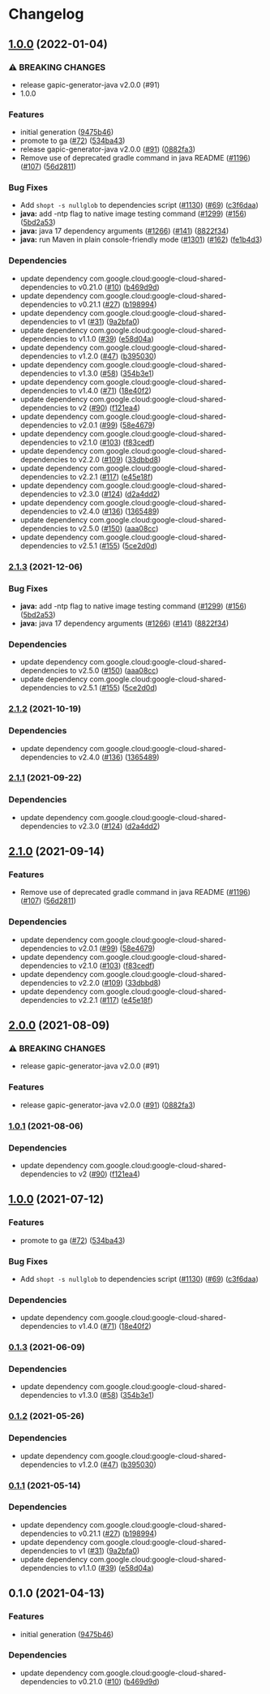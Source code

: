 # Changelog

## [1.0.0](https://github.com/googleapis/java-appengine-admin/compare/java-appengine-admin-v2.1.3...java-appengine-admin-v1.0.0) (2022-01-04)


### ⚠ BREAKING CHANGES

* release gapic-generator-java v2.0.0 (#91)
* 1.0.0

### Features

* initial generation ([9475b46](https://github.com/googleapis/java-appengine-admin/commit/9475b46ceccf0284d0a399a3f067b4594df31745))
* promote to ga ([#72](https://github.com/googleapis/java-appengine-admin/issues/72)) ([534ba43](https://github.com/googleapis/java-appengine-admin/commit/534ba43f8e38944ee9ffae8cc91019df23f6737f))
* release gapic-generator-java v2.0.0 ([#91](https://github.com/googleapis/java-appengine-admin/issues/91)) ([0882fa3](https://github.com/googleapis/java-appengine-admin/commit/0882fa3bed0ef62a24535caa747ea556e0a6ad1f))
* Remove use of deprecated gradle command in java README ([#1196](https://github.com/googleapis/java-appengine-admin/issues/1196)) ([#107](https://github.com/googleapis/java-appengine-admin/issues/107)) ([56d2811](https://github.com/googleapis/java-appengine-admin/commit/56d281182957d0cb28e780bba7125dcf2970d6c0))


### Bug Fixes

* Add `shopt -s nullglob` to dependencies script ([#1130](https://github.com/googleapis/java-appengine-admin/issues/1130)) ([#69](https://github.com/googleapis/java-appengine-admin/issues/69)) ([c3f6daa](https://github.com/googleapis/java-appengine-admin/commit/c3f6daac5b133d20aabc855d5512d41cda0d6ed3))
* **java:** add -ntp flag to native image testing command ([#1299](https://github.com/googleapis/java-appengine-admin/issues/1299)) ([#156](https://github.com/googleapis/java-appengine-admin/issues/156)) ([5bd2a53](https://github.com/googleapis/java-appengine-admin/commit/5bd2a534305ce8de498c5515221b6a81fc1c6279))
* **java:** java 17 dependency arguments ([#1266](https://github.com/googleapis/java-appengine-admin/issues/1266)) ([#141](https://github.com/googleapis/java-appengine-admin/issues/141)) ([8822f34](https://github.com/googleapis/java-appengine-admin/commit/8822f3491aae2f683c4412c6061bcca2caeecebb))
* **java:** run Maven in plain console-friendly mode ([#1301](https://github.com/googleapis/java-appengine-admin/issues/1301)) ([#162](https://github.com/googleapis/java-appengine-admin/issues/162)) ([fe1b4d3](https://github.com/googleapis/java-appengine-admin/commit/fe1b4d36bd634b1f582d6822a95332737ee6d9a8))


### Dependencies

* update dependency com.google.cloud:google-cloud-shared-dependencies to v0.21.0 ([#10](https://github.com/googleapis/java-appengine-admin/issues/10)) ([b469d9d](https://github.com/googleapis/java-appengine-admin/commit/b469d9d140268122f5bf114a44b5adcc5660f33d))
* update dependency com.google.cloud:google-cloud-shared-dependencies to v0.21.1 ([#27](https://github.com/googleapis/java-appengine-admin/issues/27)) ([b198994](https://github.com/googleapis/java-appengine-admin/commit/b1989947e17e6580c5543396fe1962fb2e4d837b))
* update dependency com.google.cloud:google-cloud-shared-dependencies to v1 ([#31](https://github.com/googleapis/java-appengine-admin/issues/31)) ([9a2bfa0](https://github.com/googleapis/java-appengine-admin/commit/9a2bfa075b44e32fec99b2fcc25424515ee1eb2a))
* update dependency com.google.cloud:google-cloud-shared-dependencies to v1.1.0 ([#39](https://github.com/googleapis/java-appengine-admin/issues/39)) ([e58d04a](https://github.com/googleapis/java-appengine-admin/commit/e58d04a60a8547ccea0c829c62fbdb7e441d8a37))
* update dependency com.google.cloud:google-cloud-shared-dependencies to v1.2.0 ([#47](https://github.com/googleapis/java-appengine-admin/issues/47)) ([b395030](https://github.com/googleapis/java-appengine-admin/commit/b395030405a17234ee0edaa67b7f52bb593f79a4))
* update dependency com.google.cloud:google-cloud-shared-dependencies to v1.3.0 ([#58](https://github.com/googleapis/java-appengine-admin/issues/58)) ([354b3e1](https://github.com/googleapis/java-appengine-admin/commit/354b3e1149d4a86d600043a05c9255e291370c92))
* update dependency com.google.cloud:google-cloud-shared-dependencies to v1.4.0 ([#71](https://github.com/googleapis/java-appengine-admin/issues/71)) ([18e40f2](https://github.com/googleapis/java-appengine-admin/commit/18e40f2298d05469dcbd4988a3ca54243881b245))
* update dependency com.google.cloud:google-cloud-shared-dependencies to v2 ([#90](https://github.com/googleapis/java-appengine-admin/issues/90)) ([f121ea4](https://github.com/googleapis/java-appengine-admin/commit/f121ea415e1f2106ef9ac9909ed33223a2f40d1a))
* update dependency com.google.cloud:google-cloud-shared-dependencies to v2.0.1 ([#99](https://github.com/googleapis/java-appengine-admin/issues/99)) ([58e4679](https://github.com/googleapis/java-appengine-admin/commit/58e46796278c6836531497f46bf19dbef82ebc2a))
* update dependency com.google.cloud:google-cloud-shared-dependencies to v2.1.0 ([#103](https://github.com/googleapis/java-appengine-admin/issues/103)) ([f83cedf](https://github.com/googleapis/java-appengine-admin/commit/f83cedf8b3c163ba585250a6597930b11ff3fce1))
* update dependency com.google.cloud:google-cloud-shared-dependencies to v2.2.0 ([#109](https://github.com/googleapis/java-appengine-admin/issues/109)) ([33dbbd8](https://github.com/googleapis/java-appengine-admin/commit/33dbbd89d3410d37176bb4625bd833514090e493))
* update dependency com.google.cloud:google-cloud-shared-dependencies to v2.2.1 ([#117](https://github.com/googleapis/java-appengine-admin/issues/117)) ([e45e18f](https://github.com/googleapis/java-appengine-admin/commit/e45e18f126c7f58b621fb3cbd8c4d2d077acc59e))
* update dependency com.google.cloud:google-cloud-shared-dependencies to v2.3.0 ([#124](https://github.com/googleapis/java-appengine-admin/issues/124)) ([d2a4dd2](https://github.com/googleapis/java-appengine-admin/commit/d2a4dd22ee7da08e1b9239c32afe46b7968a831d))
* update dependency com.google.cloud:google-cloud-shared-dependencies to v2.4.0 ([#136](https://github.com/googleapis/java-appengine-admin/issues/136)) ([1365489](https://github.com/googleapis/java-appengine-admin/commit/136548935042ac67a2f7df1b3fa2fe6e9c82ef6c))
* update dependency com.google.cloud:google-cloud-shared-dependencies to v2.5.0 ([#150](https://github.com/googleapis/java-appengine-admin/issues/150)) ([aaa08cc](https://github.com/googleapis/java-appengine-admin/commit/aaa08cc81fa440a6efd5ff1b6ed0b9b3cc517c2d))
* update dependency com.google.cloud:google-cloud-shared-dependencies to v2.5.1 ([#155](https://github.com/googleapis/java-appengine-admin/issues/155)) ([5ce2d0d](https://github.com/googleapis/java-appengine-admin/commit/5ce2d0de6b612b47e16371d1f4d36fded798c0d6))

### [2.1.3](https://www.github.com/googleapis/java-appengine-admin/compare/v2.1.2...v2.1.3) (2021-12-06)


### Bug Fixes

* **java:** add -ntp flag to native image testing command ([#1299](https://www.github.com/googleapis/java-appengine-admin/issues/1299)) ([#156](https://www.github.com/googleapis/java-appengine-admin/issues/156)) ([5bd2a53](https://www.github.com/googleapis/java-appengine-admin/commit/5bd2a534305ce8de498c5515221b6a81fc1c6279))
* **java:** java 17 dependency arguments ([#1266](https://www.github.com/googleapis/java-appengine-admin/issues/1266)) ([#141](https://www.github.com/googleapis/java-appengine-admin/issues/141)) ([8822f34](https://www.github.com/googleapis/java-appengine-admin/commit/8822f3491aae2f683c4412c6061bcca2caeecebb))


### Dependencies

* update dependency com.google.cloud:google-cloud-shared-dependencies to v2.5.0 ([#150](https://www.github.com/googleapis/java-appengine-admin/issues/150)) ([aaa08cc](https://www.github.com/googleapis/java-appengine-admin/commit/aaa08cc81fa440a6efd5ff1b6ed0b9b3cc517c2d))
* update dependency com.google.cloud:google-cloud-shared-dependencies to v2.5.1 ([#155](https://www.github.com/googleapis/java-appengine-admin/issues/155)) ([5ce2d0d](https://www.github.com/googleapis/java-appengine-admin/commit/5ce2d0de6b612b47e16371d1f4d36fded798c0d6))

### [2.1.2](https://www.github.com/googleapis/java-appengine-admin/compare/v2.1.1...v2.1.2) (2021-10-19)


### Dependencies

* update dependency com.google.cloud:google-cloud-shared-dependencies to v2.4.0 ([#136](https://www.github.com/googleapis/java-appengine-admin/issues/136)) ([1365489](https://www.github.com/googleapis/java-appengine-admin/commit/136548935042ac67a2f7df1b3fa2fe6e9c82ef6c))

### [2.1.1](https://www.github.com/googleapis/java-appengine-admin/compare/v2.1.0...v2.1.1) (2021-09-22)


### Dependencies

* update dependency com.google.cloud:google-cloud-shared-dependencies to v2.3.0 ([#124](https://www.github.com/googleapis/java-appengine-admin/issues/124)) ([d2a4dd2](https://www.github.com/googleapis/java-appengine-admin/commit/d2a4dd22ee7da08e1b9239c32afe46b7968a831d))

## [2.1.0](https://www.github.com/googleapis/java-appengine-admin/compare/v2.0.0...v2.1.0) (2021-09-14)


### Features

* Remove use of deprecated gradle command in java README ([#1196](https://www.github.com/googleapis/java-appengine-admin/issues/1196)) ([#107](https://www.github.com/googleapis/java-appengine-admin/issues/107)) ([56d2811](https://www.github.com/googleapis/java-appengine-admin/commit/56d281182957d0cb28e780bba7125dcf2970d6c0))


### Dependencies

* update dependency com.google.cloud:google-cloud-shared-dependencies to v2.0.1 ([#99](https://www.github.com/googleapis/java-appengine-admin/issues/99)) ([58e4679](https://www.github.com/googleapis/java-appengine-admin/commit/58e46796278c6836531497f46bf19dbef82ebc2a))
* update dependency com.google.cloud:google-cloud-shared-dependencies to v2.1.0 ([#103](https://www.github.com/googleapis/java-appengine-admin/issues/103)) ([f83cedf](https://www.github.com/googleapis/java-appengine-admin/commit/f83cedf8b3c163ba585250a6597930b11ff3fce1))
* update dependency com.google.cloud:google-cloud-shared-dependencies to v2.2.0 ([#109](https://www.github.com/googleapis/java-appengine-admin/issues/109)) ([33dbbd8](https://www.github.com/googleapis/java-appengine-admin/commit/33dbbd89d3410d37176bb4625bd833514090e493))
* update dependency com.google.cloud:google-cloud-shared-dependencies to v2.2.1 ([#117](https://www.github.com/googleapis/java-appengine-admin/issues/117)) ([e45e18f](https://www.github.com/googleapis/java-appengine-admin/commit/e45e18f126c7f58b621fb3cbd8c4d2d077acc59e))

## [2.0.0](https://www.github.com/googleapis/java-appengine-admin/compare/v1.0.1...v2.0.0) (2021-08-09)


### ⚠ BREAKING CHANGES

* release gapic-generator-java v2.0.0 (#91)

### Features

* release gapic-generator-java v2.0.0 ([#91](https://www.github.com/googleapis/java-appengine-admin/issues/91)) ([0882fa3](https://www.github.com/googleapis/java-appengine-admin/commit/0882fa3bed0ef62a24535caa747ea556e0a6ad1f))

### [1.0.1](https://www.github.com/googleapis/java-appengine-admin/compare/v1.0.0...v1.0.1) (2021-08-06)


### Dependencies

* update dependency com.google.cloud:google-cloud-shared-dependencies to v2 ([#90](https://www.github.com/googleapis/java-appengine-admin/issues/90)) ([f121ea4](https://www.github.com/googleapis/java-appengine-admin/commit/f121ea415e1f2106ef9ac9909ed33223a2f40d1a))

## [1.0.0](https://www.github.com/googleapis/java-appengine-admin/compare/v0.1.3...v1.0.0) (2021-07-12)


### Features

* promote to ga ([#72](https://www.github.com/googleapis/java-appengine-admin/issues/72)) ([534ba43](https://www.github.com/googleapis/java-appengine-admin/commit/534ba43f8e38944ee9ffae8cc91019df23f6737f))


### Bug Fixes

* Add `shopt -s nullglob` to dependencies script ([#1130](https://www.github.com/googleapis/java-appengine-admin/issues/1130)) ([#69](https://www.github.com/googleapis/java-appengine-admin/issues/69)) ([c3f6daa](https://www.github.com/googleapis/java-appengine-admin/commit/c3f6daac5b133d20aabc855d5512d41cda0d6ed3))


### Dependencies

* update dependency com.google.cloud:google-cloud-shared-dependencies to v1.4.0 ([#71](https://www.github.com/googleapis/java-appengine-admin/issues/71)) ([18e40f2](https://www.github.com/googleapis/java-appengine-admin/commit/18e40f2298d05469dcbd4988a3ca54243881b245))

### [0.1.3](https://www.github.com/googleapis/java-appengine-admin/compare/v0.1.2...v0.1.3) (2021-06-09)


### Dependencies

* update dependency com.google.cloud:google-cloud-shared-dependencies to v1.3.0 ([#58](https://www.github.com/googleapis/java-appengine-admin/issues/58)) ([354b3e1](https://www.github.com/googleapis/java-appengine-admin/commit/354b3e1149d4a86d600043a05c9255e291370c92))

### [0.1.2](https://www.github.com/googleapis/java-appengine-admin/compare/v0.1.1...v0.1.2) (2021-05-26)


### Dependencies

* update dependency com.google.cloud:google-cloud-shared-dependencies to v1.2.0 ([#47](https://www.github.com/googleapis/java-appengine-admin/issues/47)) ([b395030](https://www.github.com/googleapis/java-appengine-admin/commit/b395030405a17234ee0edaa67b7f52bb593f79a4))

### [0.1.1](https://www.github.com/googleapis/java-appengine-admin/compare/v0.1.0...v0.1.1) (2021-05-14)


### Dependencies

* update dependency com.google.cloud:google-cloud-shared-dependencies to v0.21.1 ([#27](https://www.github.com/googleapis/java-appengine-admin/issues/27)) ([b198994](https://www.github.com/googleapis/java-appengine-admin/commit/b1989947e17e6580c5543396fe1962fb2e4d837b))
* update dependency com.google.cloud:google-cloud-shared-dependencies to v1 ([#31](https://www.github.com/googleapis/java-appengine-admin/issues/31)) ([9a2bfa0](https://www.github.com/googleapis/java-appengine-admin/commit/9a2bfa075b44e32fec99b2fcc25424515ee1eb2a))
* update dependency com.google.cloud:google-cloud-shared-dependencies to v1.1.0 ([#39](https://www.github.com/googleapis/java-appengine-admin/issues/39)) ([e58d04a](https://www.github.com/googleapis/java-appengine-admin/commit/e58d04a60a8547ccea0c829c62fbdb7e441d8a37))

## 0.1.0 (2021-04-13)


### Features

* initial generation ([9475b46](https://www.github.com/googleapis/java-appengine-admin/commit/9475b46ceccf0284d0a399a3f067b4594df31745))


### Dependencies

* update dependency com.google.cloud:google-cloud-shared-dependencies to v0.21.0 ([#10](https://www.github.com/googleapis/java-appengine-admin/issues/10)) ([b469d9d](https://www.github.com/googleapis/java-appengine-admin/commit/b469d9d140268122f5bf114a44b5adcc5660f33d))
